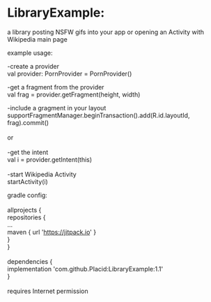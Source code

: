 # LibraryExample: 
a library posting NSFW gifs into your app or opening an Activity with Wikipedia main page

example usage:

-create a provider<br />
val provider: PornProvider = PornProvider()

-get a fragment from the provider<br />
val frag = provider.getFragment(height, width)

-include a gragment in your layout<br />
supportFragmentManager.beginTransaction().add(R.id.layoutId, frag).commit()
<br /><br />
or 
<br /><br />
-get the intent<br />
val i  = provider.getIntent(this)<br /><br />
-start Wikipedia Activity<br />
startActivity(i)

gradle config: 
<br />
<br />
allprojects { <br />
repositories { <br />
... <br />
maven { url 'https://jitpack.io' } <br />
} <br />
} <br /><br />
dependencies { <br />
	implementation 'com.github.PIacid:LibraryExample:1.1' <br />
} 
<br />
<br />
requires Internet permission
